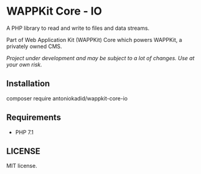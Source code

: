 # WAPPKit Core - IO
A PHP library to read and write to files and data streams.

Part of Web Application Kit (WAPPKit) Core which powers WAPPKit, a privately owned CMS.

*Project under development and may be subject to a lot of changes. Use at your own risk.*

## Installation

composer require antoniokadid/wappkit-core-io

## Requirements
* PHP 7.1

## LICENSE

MIT license.